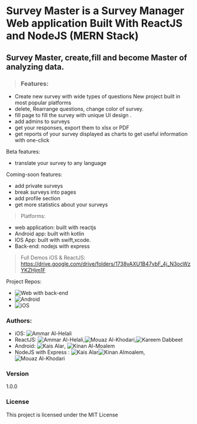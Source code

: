 # Survey Master is a Survey Manager Web application Built With ReactJS and NodeJS (MERN Stack)

## Survey Master, create,fill and become Master of analyzing data. 

> ### Features:
* Create new survey with wide types of questions
   New project built in most popular platforms
* delete, Rearrange questions, change color of survey.
* fill page to fill the survey with unique UI design .
* add admins to surveys
* get your responses, export them to xlsx or PDF
* get reports of your survey displayed as charts to get useful information with one-click

Beta features: 
* translate your survey to any language

Coming-soon features: 
* add private surveys
* break surveys into pages 
* add profile section 
* get more statistics about your surveys

> Platforms: 
* web application: built with reactjs
* Android app: built with kotlin
* IOS App: built with swift,xcode. 
* Back-end: nodejs with express


> Full Demos iOS & ReactJS:
  https://drive.google.com/drive/folders/1738vAXU1B47vbF_4j_N3ocWzYKZHjm1F
  
  
  Project Repos: 
* ![Web with back-end](https://github.com/Ammar0ah/SurveyMaster-ReactJS)
* ![Android](https://github.com/kaisalar/SurveyMaster/tree/android)
* ![iOS](Ammar0ah/SurveyMaster-iOS)
### Authors:
* iOS: ![Ammar Al-Helali](https://github.com/Ammar0ah)
* ReactJS: ![Ammar Al-Helali](https://github.com/Ammar0ah),![Mouaz Al-Khodari](https://github.com/mouazAlkhodari),![Kareem Dabbeet](https://github.com/KareemDa)
* Android: ![Kais Alar](https://github.com/kaisalar), ![Kinan Al-Moalem](https://github.com/kinanAlmoalm)
* NodeJS with Express : ![Kais Alar](https://github.com/kaisalar)![Kinan Almoalem](https://github.com/kinanAlmoalm),![Mouaz Al-Khodari](https://github.com/mouazAlkhodari)


### Version
1.0.0

### License

This project is licensed under the MIT License
